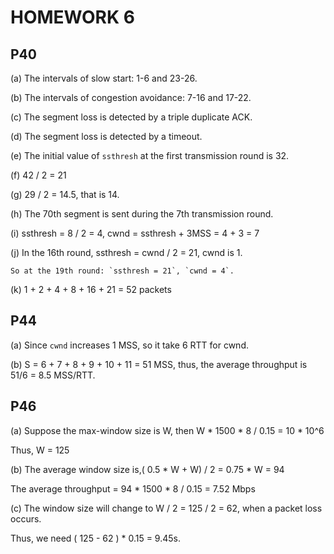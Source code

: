 # HOMEWORK 6  

## P40  

(a) The intervals of slow start: 1-6 and 23-26.  

(b) The intervals of congestion avoidance: 7-16 and 17-22.  

(c) The segment loss is detected by a triple duplicate ACK.  

(d) The segment loss is detected by a timeout.  

(e) The initial value of `ssthresh` at the first transmission round is 32.  

(f) 42 / 2 = 21  

(g) 29 / 2 = 14.5, that is 14.  

(h) The 70th segment is sent during the 7th transmission round.  

(i) ssthresh = 8 / 2 = 4,  cwnd = ssthresh + 3MSS = 4 + 3 = 7  

(j) In the 16th round, ssthresh = cwnd / 2 = 21, cwnd is 1.  

    So at the 19th round: `ssthresh = 21`, `cwnd = 4`.  
    
(k) 1 + 2 + 4 + 8 + 16 + 21 = 52 packets  

## P44  

(a) Since `cwnd` increases 1 MSS, so it take 6 RTT for cwnd.  

(b) S = 6 + 7 + 8 + 9 + 10 + 11 = 51 MSS, thus, the average throughput is 51/6 = 8.5 MSS/RTT.  

## P46  

(a) Suppose the max-window size is W, then W * 1500 * 8 / 0.15 = 10 * 10^6  

Thus, W = 125  

(b) The average window size is,( 0.5 * W + W) / 2 = 0.75 * W = 94  

The average throughput = 94 * 1500 * 8 / 0.15 = 7.52 Mbps  

(c) The window size will change to W / 2 = 125 / 2 = 62, when a packet loss occurs.  

Thus, we need ( 125 - 62 ) * 0.15 = 9.45s.
